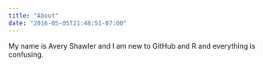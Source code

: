 ```yaml
---
title: "About"
date: "2016-05-05T21:48:51-07:00"
---
```


My name is Avery Shawler and I am new to GitHub and R and everything is confusing.
